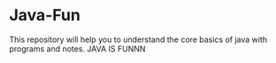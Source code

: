 # Java-Fun
This repository will help you to understand the core basics of java with programs and notes. JAVA IS FUNNN
